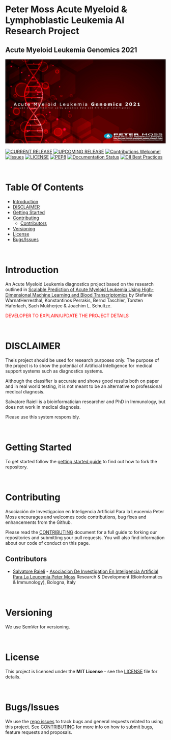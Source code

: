 # Peter Moss Acute Myeloid & Lymphoblastic Leukemia AI Research Project
## Acute Myeloid Leukemia Genomics 2021

![Acute Myeloid Leukemia Genomics 2021](assets/images/aml-genomics-2021.jpg)

[![CURRENT RELEASE](https://img.shields.io/badge/CURRENT%20RELEASE-0.0.0-blue.svg)](https://github.com/AMLResearchProject/AML-Genomics-2021/tree/0.0.0) [![UPCOMING RELEASE](https://img.shields.io/badge/CURRENT%20DEV%20BRANCH-1.0.0-blue.svg)](https://github.com/AMLResearchProject/AML-Genomics-2021/tree/1.0.0) [![Contributions Welcome!](https://img.shields.io/badge/Contributions-Welcome-lightgrey.svg)](CONTRIBUTING.md)  [![Issues](https://img.shields.io/badge/Issues-Welcome-lightgrey.svg)](issues) [![LICENSE](https://img.shields.io/badge/LICENSE-MIT-blue.svg)](LICENSE) [![PEP8](https://img.shields.io/badge/code%20style-pep8-orange.svg)](https://www.python.org/dev/peps/pep-0008/) [![Documentation Status](https://readthedocs.org/projects/acute-myeloid-leukemia-genomics-2021/badge/?version=latest)](https://acute-myeloid-leukemia-genomics-2021.readthedocs.io/en/latest/?badge=latest) [![CII Best Practices](https://bestpractices.coreinfrastructure.org/projects/4995/badge)](https://bestpractices.coreinfrastructure.org/projects/4995)

&nbsp;

# Table Of Contents

- [Introduction](#introduction)
- [DISCLAIMER](#disclaimer)
- [Getting Started](#getting-started)
- [Contributing](#contributing)
  - [Contributors](#contributors)
- [Versioning](#versioning)
- [License](#license)
- [Bugs/Issues](#bugs-issues)

&nbsp;

# Introduction
An Acute Myeloid Leukemia diagnostics project based on the research outlined in [Scalable Prediction of Acute Myeloid Leukemia Using High-Dimensional Machine Learning and Blood Transcriptomics](https://www.cell.com/iscience/pdf/S2589-0042(19)30525-5.pdf) by Stefanie WarnatHerresthal, Konstantinos Perrakis, Bernd Taschler, Torsten Haferlach, Sach Mukherjee & Joachim L. Schultze.

<font color='red'>DEVELOPER TO EXPLAIN/UPDATE THE PROJECT DETAILS</font>

&nbsp;

# DISCLAIMER

Theis project should be used for research purposes only. The purpose of the project is to show the potential of Artificial Intelligence for medical support systems such as diagnostics systems.

Although the classifier is accurate and shows good results both on paper and in real world testing, it is not meant to be an alternative to professional medical diagnosis.

Salvatore Raieli is a bioinformatician researcher and PhD in Immunology, but does not work in medical diagnosis.

Please use this system responsibly.

&nbsp;

# Getting Started

To get started follow the [getting started guide](docs/getting-started.md) to find out how to fork the repository.

&nbsp;

# Contributing

Asociación de Investigacion en Inteligencia Artificial Para la Leucemia Peter Moss encourages and welcomes code contributions, bug fixes and enhancements from the Github.

Please read the [CONTRIBUTING](CONTRIBUTING.md "CONTRIBUTING") document for a full guide to forking our repositories and submitting your pull requests. You will also find information about our code of conduct on this page.

## Contributors

- [Salvatore Raieli](https://www.leukemiaairesearch.com/association/volunteers/salvatore-raieli  "Salvatore Raieli") - [Asociacion De Investigation En Inteligencia Artificial Para La Leucemia Peter Moss](https://www.leukemiaresearchassociation.ai "Asociacion De Investigation En Inteligencia Artificial Para La Leucemia Peter Moss") Research & Development (Bioinformatics & Immunology), Bologna, Italy

&nbsp;

# Versioning

We use SemVer for versioning.

&nbsp;

# License

This project is licensed under the **MIT License** - see the [LICENSE](LICENSE.md "LICENSE") file for details.

&nbsp;

# Bugs/Issues

We use the [repo issues](issues "repo issues") to track bugs and general requests related to using this project. See [CONTRIBUTING](CONTRIBUTING.md "CONTRIBUTING") for more info on how to submit bugs, feature requests and proposals.